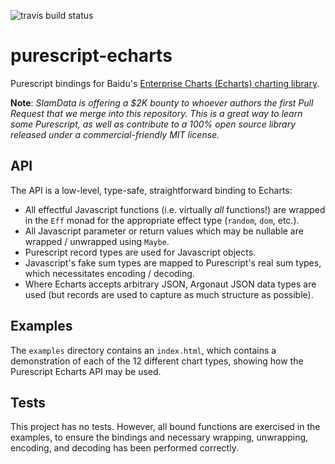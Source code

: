 ![travis build status](https://travis-ci.org/cryogenian/purescript-echarts.svg?branch=master)
# purescript-echarts

Purescript bindings for Baidu's [Enterprise Charts (Echarts) charting library](https://ecomfe.github.io/echarts/doc/doc-en.html).

**Note**: *SlamData is offering a $2K bounty to whoever authors the first Pull Request that we merge into this repository. This is a great way to learn some Purescript, as well as contribute to a 100% open source library released under a commercial-friendly MIT license.*

## API

The API is a low-level, type-safe, straightforward binding to Echarts:

* All effectful Javascript functions (i.e. virtually *all* functions!) are wrapped in the `Eff` monad for the appropriate effect type (`random`, `dom`, etc.).
* All Javascript parameter or return values which may be nullable are wrapped / unwrapped using `Maybe`.
* Purescript record types are used for Javascript objects.
* Javascript's fake sum types are mapped to Purescript's real sum types, which necessitates encoding / decoding.
* Where Echarts accepts arbitrary JSON, Argonaut JSON data types are used (but records are used to capture as much structure as possible).

## Examples

The `examples` directory contains an `index.html`, which contains a demonstration of each of the 12 different chart types, showing how the Purescript Echarts API may be used.

## Tests

This project has no tests. However, all bound functions are exercised in the examples, to ensure the bindings and necessary wrapping, unwrapping, encoding, and decoding has been performed correctly.
